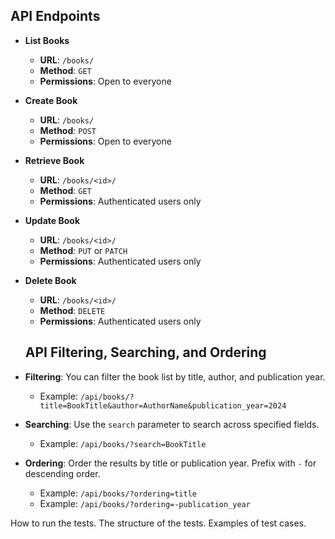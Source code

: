 ## API Endpoints

- **List Books**
  - **URL**: `/books/`
  - **Method**: `GET`
  - **Permissions**: Open to everyone

- **Create Book**
  - **URL**: `/books/`
  - **Method**: `POST`
  - **Permissions**: Open to everyone

- **Retrieve Book**
  - **URL**: `/books/<id>/`
  - **Method**: `GET`
  - **Permissions**: Authenticated users only

- **Update Book**
  - **URL**: `/books/<id>/`
  - **Method**: `PUT` or `PATCH`
  - **Permissions**: Authenticated users only

- **Delete Book**
  - **URL**: `/books/<id>/`
  - **Method**: `DELETE`
  - **Permissions**: Authenticated users only

  ## API Filtering, Searching, and Ordering

- **Filtering**: You can filter the book list by title, author, and publication year.
  - Example: `/api/books/?title=BookTitle&author=AuthorName&publication_year=2024`

- **Searching**: Use the `search` parameter to search across specified fields.
  - Example: `/api/books/?search=BookTitle`

- **Ordering**: Order the results by title or publication year. Prefix with `-` for descending order.
  - Example: `/api/books/?ordering=title`
  - Example: `/api/books/?ordering=-publication_year`



How to run the tests.
The structure of the tests.
Examples of test cases.
